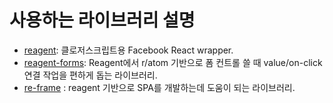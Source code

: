 # 사용하는 라이브러리 설명

* [reagent](https://github.com/reagent-project/reagent): 클로저스크립트용 Facebook React wrapper.
* [reagent-forms](https://github.com/reagent-project/reagent-forms): Reagent에서 r/atom 기반으로 폼 컨트롤 쓸 때 value/on-click 연결 작업을 편하게 돕는 라이브러리.
* [re-frame](https://github.com/Day8/re-frame) : reagent 기반으로 SPA를 개발하는데 도움이 되는 라이브러리.
